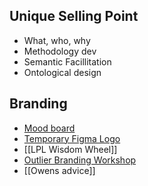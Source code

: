 ## Unique Selling Point
- What, who, why
- Methodology dev
- Semantic Facillitation
- Ontological design

## Branding
- [Mood board](https://www.figma.com/file/99H5kRrQFNGLflwupbNOZp/LunarPunk-Branding?node-id=0%3A1)
- [Temporary Figma Logo](https://www.figma.com/file/vfMTcHrtSo8S4EpvKFmFnQ/Logo)
- [[LPL Wisdom Wheel]]
- [Outlier Branding Workshop](assets/OutlierBrandWorkshop.pdf)
- [[Owens advice]]

